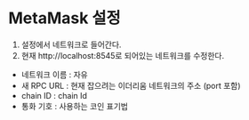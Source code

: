# MetaMask 설정

1. 설정에서 네트워크로 들어간다.
2. 현재 http://localhost:8545로 되어있는 네트워크를 수정한다.

- 네트워크 이름 : 자유
- 새 RPC URL : 현재 잡으려는 이더리움 네트워크의 주소 (port 포함)
- chain ID : chain Id
- 통화 기호 : 사용하는 코인 표기법
